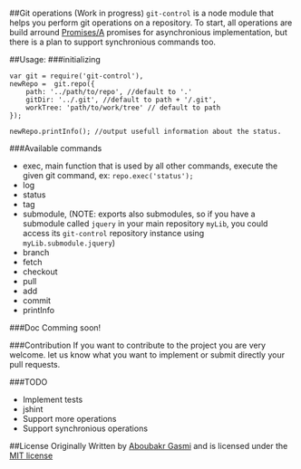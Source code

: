 ##Git operations (Work in progress)
`git-control` is a node module that helps you perform git operations on a repository. To start, all operations are build arround [Promises/A](http://wiki.commonjs.org/wiki/Promises/A) promises for asynchronious implementation, but there is a plan to support synchronious commands too.

##Usage:
###initializing


	var git = require('git-control'),
	newRepo =  git.repo({
		path: '../path/to/repo', //default to '.'
		gitDir: '../.git', //default to path + '/.git',
        workTree: 'path/to/work/tree' // default to path
	});

    newRepo.printInfo(); //output usefull information about the status.



###Available commands
* exec, main function that is used by all other commands, execute the given git command, ex: `repo.exec('status');`
* log
* status
* tag
* submodule, (NOTE: exports also submodules, so if you have a submodule called `jquery` in your main repository `myLib`, you could access its `git-control` repository instance using `myLib.submodule.jquery`)
* branch
* fetch
* checkout
* pull
* add
* commit
* printInfo

###Doc
Comming soon!

###Contribution
If you want to contribute to the project you are very welcome. let us know what you want to implement or submit directly your pull requests.

###TODO
* Implement tests
* jshint
* Support more operations
* Support synchronious operations

##License
Originally Written by [Aboubakr Gasmi](https://github.com/g13013/) and is licensed under the [MIT license](LICENSE.md)

